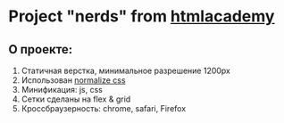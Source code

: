 # Project "nerds" from [htmlacademy](https://htmlacademy.ru/intensive/htmlcss)
## О проекте:

1. Статичная верстка, минимальное разрешение 1200px
2. Использован [normalize css](https://necolas.github.io/normalize.css/)
3. Минификация: js, css
4. Сетки сделаны на flex & grid
5. Кроссбраузерность: chrome, safari, Firefox
